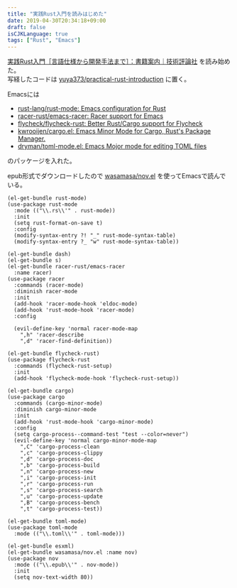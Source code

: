 ```yaml
---
title: "実践Rust入門を読みはじめた"
date: 2019-04-30T20:34:18+09:00
draft: false
isCJKLanguage: true
tags: ["Rust", "Emacs"]
---
```

[実践Rust入門［言語仕様から開発手法まで］：書籍案内｜技術評論社](https://gihyo.jp/book/2019/978-4-297-10559-4) を読み始めた。  
写経したコードは [yuya373/practical-rust-introduction](https://github.com/yuya373/practical-rust-introduction) に置く。


Emacsには

- [rust-lang/rust-mode: Emacs configuration for Rust](https://github.com/rust-lang/rust-mode)
- [racer-rust/emacs-racer: Racer support for Emacs](https://github.com/racer-rust/emacs-racer)
- [flycheck/flycheck-rust: Better Rust/Cargo support for Flycheck](https://github.com/flycheck/flycheck-rust)
- [kwrooijen/cargo.el: Emacs Minor Mode for Cargo, Rust's Package Manager.](https://github.com/kwrooijen/cargo.el)
- [dryman/toml-mode.el: Emacs Mojor mode for editing TOML files](https://github.com/dryman/toml-mode.el)

のパッケージを入れた。

epub形式でダウンロードしたので [wasamasa/nov.el](https://github.com/wasamasa/nov.el) を使ってEmacsで読んでいる。

``` emacs-lisp
(el-get-bundle rust-mode)
(use-package rust-mode
  :mode (("\\.rs\\'" . rust-mode))
  :init
  (setq rust-format-on-save t)
  :config
  (modify-syntax-entry ?! "_" rust-mode-syntax-table)
  (modify-syntax-entry ?_ "w" rust-mode-syntax-table))

(el-get-bundle dash)
(el-get-bundle s)
(el-get-bundle racer-rust/emacs-racer
  :name racer)
(use-package racer
  :commands (racer-mode)
  :diminish racer-mode
  :init
  (add-hook 'racer-mode-hook 'eldoc-mode)
  (add-hook 'rust-mode-hook 'racer-mode)
  :config

  (evil-define-key 'normal racer-mode-map
    ",h" 'racer-describe
    ",d" 'racer-find-definition))

(el-get-bundle flycheck-rust)
(use-package flycheck-rust
  :commands (flycheck-rust-setup)
  :init
  (add-hook 'flycheck-mode-hook 'flycheck-rust-setup))

(el-get-bundle cargo)
(use-package cargo
  :commands (cargo-minor-mode)
  :diminish cargo-minor-mode
  :init
  (add-hook 'rust-mode-hook 'cargo-minor-mode)
  :config
  (setq cargo-process--command-test "test --color=never")
  (evil-define-key 'normal cargo-minor-mode-map
    ",C" 'cargo-process-clean
    ",c" 'cargo-process-clippy
    ",d" 'cargo-process-doc
    ",b" 'cargo-process-build
    ",n" 'cargo-process-new
    ",i" 'cargo-process-init
    ",r" 'cargo-process-run
    ",s" 'cargo-process-search
    ",u" 'cargo-process-update
    ",B" 'cargo-process-bench
    ",t" 'cargo-process-test))

(el-get-bundle toml-mode)
(use-package toml-mode
  :mode (("\\.toml\\'" . toml-mode)))

(el-get-bundle esxml)
(el-get-bundle wasamasa/nov.el :name nov)
(use-package nov
  :mode (("\\.epub\\'" . nov-mode))
  :init
  (setq nov-text-width 80))
```

